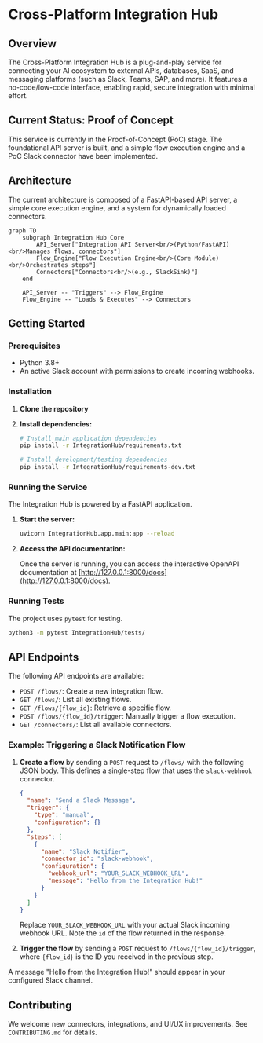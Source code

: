 # Cross-Platform Integration Hub

## Overview

The Cross-Platform Integration Hub is a plug-and-play service for connecting your AI ecosystem to external APIs, databases, SaaS, and messaging platforms (such as Slack, Teams, SAP, and more). It features a no-code/low-code interface, enabling rapid, secure integration with minimal effort.

## Current Status: Proof of Concept

This service is currently in the Proof-of-Concept (PoC) stage. The foundational API server is built, and a simple flow execution engine and a PoC Slack connector have been implemented.

## Architecture

The current architecture is composed of a FastAPI-based API server, a simple core execution engine, and a system for dynamically loaded connectors.

```mermaid
graph TD
    subgraph Integration Hub Core
        API_Server["Integration API Server<br/>(Python/FastAPI)<br/>Manages flows, connectors"]
        Flow_Engine["Flow Execution Engine<br/>(Core Module)<br/>Orchestrates steps"]
        Connectors["Connectors<br/>(e.g., SlackSink)"]
    end

    API_Server -- "Triggers" --> Flow_Engine
    Flow_Engine -- "Loads & Executes" --> Connectors
```

## Getting Started

### Prerequisites

- Python 3.8+
- An active Slack account with permissions to create incoming webhooks.

### Installation

1.  **Clone the repository**
2.  **Install dependencies:**

    ```bash
    # Install main application dependencies
    pip install -r IntegrationHub/requirements.txt

    # Install development/testing dependencies
    pip install -r IntegrationHub/requirements-dev.txt
    ```

### Running the Service

The Integration Hub is powered by a FastAPI application.

1.  **Start the server:**

    ```bash
    uvicorn IntegrationHub.app.main:app --reload
    ```

2.  **Access the API documentation:**

    Once the server is running, you can access the interactive OpenAPI documentation at [http://127.0.0.1:8000/docs](http://127.0.0.1:8000/docs).

### Running Tests

The project uses `pytest` for testing.

```bash
python3 -m pytest IntegrationHub/tests/
```

## API Endpoints

The following API endpoints are available:

-   `POST /flows/`: Create a new integration flow.
-   `GET /flows/`: List all existing flows.
-   `GET /flows/{flow_id}`: Retrieve a specific flow.
-   `POST /flows/{flow_id}/trigger`: Manually trigger a flow execution.
-   `GET /connectors/`: List all available connectors.

### Example: Triggering a Slack Notification Flow

1.  **Create a flow** by sending a `POST` request to `/flows/` with the following JSON body. This defines a single-step flow that uses the `slack-webhook` connector.

    ```json
    {
      "name": "Send a Slack Message",
      "trigger": {
        "type": "manual",
        "configuration": {}
      },
      "steps": [
        {
          "name": "Slack Notifier",
          "connector_id": "slack-webhook",
          "configuration": {
            "webhook_url": "YOUR_SLACK_WEBHOOK_URL",
            "message": "Hello from the Integration Hub!"
          }
        }
      ]
    }
    ```

    Replace `YOUR_SLACK_WEBHOOK_URL` with your actual Slack incoming webhook URL. Note the `id` of the flow returned in the response.

2.  **Trigger the flow** by sending a `POST` request to `/flows/{flow_id}/trigger`, where `{flow_id}` is the ID you received in the previous step.

A message "Hello from the Integration Hub!" should appear in your configured Slack channel.

## Contributing

We welcome new connectors, integrations, and UI/UX improvements. See `CONTRIBUTING.md` for details.
